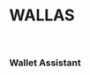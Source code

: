 <html>
<body>
<h1>WALLAS</h1>
</br>
<h3><b>Wallet Assistant</b></h3>
</br>
</br>




</body>
</html>
